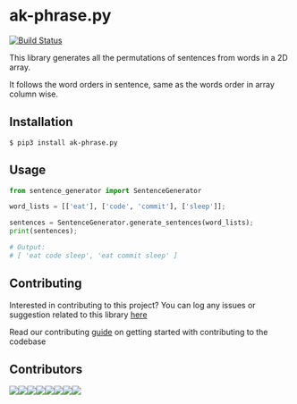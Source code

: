 # ak-phrase.py

[![Build Status](https://api.travis-ci.com/arshadkazmi42/ak-phrase.js.svg?branch=master)](https://api.travis-ci.com/arshadkazmi42/ak-phrase.js)

This library generates all the permutations of sentences from words in a 2D array.

It follows the word orders in sentence, same as the words order in array column wise.

## Installation

```
$ pip3 install ak-phrase.py
```

## Usage

```python
from sentence_generator import SentenceGenerator

word_lists = [['eat'], ['code', 'commit'], ['sleep']];

sentences = SentenceGenerator.generate_sentences(word_lists);
print(sentences);

# Output:
# [ 'eat code sleep', 'eat commit sleep' ]
```

## Contributing

Interested in contributing to this project?
You can log any issues or suggestion related to this library [here](https://github.com/arshadkazmi42/ak-phrase.py/issues/new)

Read our contributing [guide](https://github.com/arshadkazmi42/ak-phrase.py/blob/master/CONTRIBUTING.md) on getting started with contributing to the codebase

## Contributors

[![](https://sourcerer.io/fame/arshadkazmi42/arshadkazmi42/ak-phrase.py/images/0)](https://sourcerer.io/fame/arshadkazmi42/arshadkazmi42/ak-phrase.py/links/0)[![](https://sourcerer.io/fame/arshadkazmi42/arshadkazmi42/ak-phrase.py/images/1)](https://sourcerer.io/fame/arshadkazmi42/arshadkazmi42/ak-phrase.py/links/1)[![](https://sourcerer.io/fame/arshadkazmi42/arshadkazmi42/ak-phrase.py/images/2)](https://sourcerer.io/fame/arshadkazmi42/arshadkazmi42/ak-phrase.py/links/2)[![](https://sourcerer.io/fame/arshadkazmi42/arshadkazmi42/ak-phrase.py/images/3)](https://sourcerer.io/fame/arshadkazmi42/arshadkazmi42/ak-phrase.py/links/3)[![](https://sourcerer.io/fame/arshadkazmi42/arshadkazmi42/ak-phrase.py/images/4)](https://sourcerer.io/fame/arshadkazmi42/arshadkazmi42/ak-phrase.py/links/4)[![](https://sourcerer.io/fame/arshadkazmi42/arshadkazmi42/ak-phrase.py/images/5)](https://sourcerer.io/fame/arshadkazmi42/arshadkazmi42/ak-phrase.py/links/5)[![](https://sourcerer.io/fame/arshadkazmi42/arshadkazmi42/ak-phrase.py/images/6)](https://sourcerer.io/fame/arshadkazmi42/arshadkazmi42/ak-phrase.py/links/6)[![](https://sourcerer.io/fame/arshadkazmi42/arshadkazmi42/ak-phrase.py/images/7)](https://sourcerer.io/fame/arshadkazmi42/arshadkazmi42/ak-phrase.py/links/7)